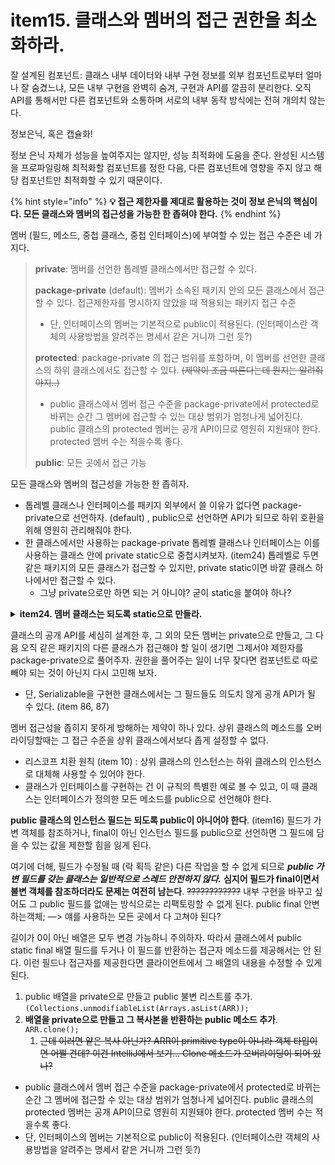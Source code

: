 # item15. 클래스와 멤버의 접근 권한을 최소화하라.

잘 설계된 컴포넌트: 클래스 내부 데이터와 내부 구현 정보를 외부 컴포넌트로부터 얼마나 잘 숨겼느냐, 모든 내부 구현을 완벽히 숨겨, 구현과 API를 깔끔히 분리한다. 오직 API를 통해서만 다른 컴포넌트와 소통하며 서로의 내부 동작 방식에는 전혀 개의치 않는다.

정보은닉, 혹은 캡슐화!

정보 은닉 자체가 성능을 높여주지는 않지만, 성능 최적화에 도움을 준다. 완성된 시스템을 프로파일링해 최적화할 컴포넌트를 정한 다음, 다른 컴포넌트에 영향을 주지 않고 해당 컴포넌트만 최적화할 수 있기 때문이다.

{% hint style="info" %}
**💡 접근 제한자를 제대로 활용하는 것이 정보 은닉의 핵심이다. 모든 클래스와 멤버의 접근성을 가능한 한 좁혀야 한다.**
{% endhint %}

멤버 (필드, 메소드, 중첩 클래스, 중첩 인터페이스)에 부여할 수 있는 접근 수준은 네 가지다.

> **private**: 멤버를 선언한 톱레벨 클래스에서만 접근할 수 있다.
>
> **package-private** (default): 멤버가 소속된 패키지 안의 모든 클래스에서 접근할 수 있다. 접근제한자를 명시하지 않았을 때 적용되는 패키지 접근 수준
>
> * 단, 인터페이스의 멤버는 기본적으로 public이 적용된다. (인터페이스란 객체의 사용방법을 알려주는 명세서 같은 거니까 그런 듯?)
>
> **protected**: package-private 의 접근 범위를 포함하며, 이 멤버를 선언한 클래스의 하위 클래스에서도 접근할 수 있다. ~~(제약이 조금 따른다는데 뭔지는 알려줘야지..)~~
>
> * public 클래스에서 멤버 접근 수준을 package-private에서 protected로 바뀌는 순간 그 멤버에 접근할 수 있는 대상 범위가 엄청나게 넓어진다. public 클래스의 protected 멤버는 공개 API이므로 영원히 지원돼야 한다. protected 멤버 수는 적을수록 좋다.
>
> **public**: 모든 곳에서 접근 가능



모든 클래스와 멤버의 접근성을 가능한 한 좁히자.

* 톱레벨 클래스나 인터페이스를 패키지 외부에서 쓸 이유가 없다면 package-private으로 선언하자. (default) , public으로 선언하면 API가 되므로 하위 호환을 위해 영원히 관리해줘야 한다.
* 한 클래스에서만 사용하는 package-private 톱레벨 클래스나 인터페이스는 이를 사용하는 클래스 안에 private static으로 중첩시켜보자. (item24) 톱레벨로 두면 같은 패키지의 모든 클래스가 접근할 수 있지만, private static이면 바깥 클래스 하나에서만 접근할 수 있다.
  * 그냥 private으로만 하면 되는 거 아니야? 굳이 static을 붙여야 하나?

<details>

<summary><strong>item24. 멤버 클래스는 되도록 static으로 만들라.</strong></summary>

static 멤버 클래스는 흔히 바깥 클래스와 함께 쓰일 때만 유용한 public 도우미 클래스로 쓰인다. 그래서 개념상 중첩 클래스의 인스턴스가 바깥 인스턴스와 독립적으로 존재할 수 있다면 static 멤버 클래스로 만들어야 한다.

**멤버 클래스에서 바깥 인스턴스에 접근할 일이 없다면 무조건 static을 붙여서 정적 멤버 클래스로 만들자.** static을 생략하면 바깥 인스턴스로의 숨은 외부 참조를 갖게 된다. **참조를 저장하려면 시간과 공간이 소비된다. 더 큰 문제는 GC가 바깥 클래스의 인스턴스를 수거하지 못하는 메모리 누수가 더 문제점이다**. (item 7)

private static 멤버클래스는 흔히 바깥 클래스가 표현하는 객체의 한 부분(구성요소)을 나타낼 때 쓴다.

* 많은 Map 구현체는 Entry 객체들을 가지고 있다. 모든 Entry가 map과 연관되어 있지만 Entry의 method들은 map을 직접 사용하지는 않는다. 그래서 인스턴스 멤버 클래스로 표현하는 건 낭비고, private static 멤버 클래스가 가장 알맞다.
* 물론 static을 빠뜨려도 Map은 여전히 동작하지만, 모든 entry가 바깥 map으로의 참조를 갖게 되어 공간과 시간을 낭비할 것이다.

```java
public class A{
	int field1;
	void method1(){}
	
	static int field2;
	static void method2(){}
	
	class B{
		void method(){
			field1=10;
			method1();
			
			field2=10;
			method2();
		}
	}
	
	static class C{
		void method(){
			// field1=10;
			// method1();
			
			field2=10;
			method2();
		}
	}
}

A.C c = new A.C();
c.field1=3; // 인스턴스 필드 사용
c.method1(); // 인스턴스 메소드 호출
A.C.field2=3; // 정적 필드 사용
A.C.method2(); // 정적 메소드 호출
```

</details>



클래스의 공개 API를 세심히 설계한 후, 그 외의 모든 멤버는 private으로 만들고, 그 다음 오직 같은 패키지의 다른 클래스가 접근해야 할 일이 생기면 그제서야 제한자를 package-private으로 풀어주자. 권한을 풀어주는 일이 너무 잦다면 컴포넌트로 따로 빼야 되는 것이 아닌지 다시 고민해 보자.

* 단, Serializable을 구현한 클래스에서는 그 필드들도 의도치 않게 공개 API가 될 수 있다. (item 86, 87)

멤버 접근성을 좁히지 못하게 방해하는 제약이 하나 있다. 상위 클래스의 메소드를 오버라이딩할때는 그 접근 수준을 상위 클래스에서보다 좁게 설정할 수 없다.

* 리스코프 치환 원칙 (item 10) : 상위 클래스의 인스턴스는 하위 클래스의 인스턴스로 대체해 사용할 수 있어야 한다.
* 클래스가 인터페이스를 구현하는 건 이 규칙의 특별한 예로 볼 수 있고, 이 때 클래스는 인터페이스가 정의한 모든 메소드를 public으로 선언해야 한다.

**public 클래스의 인스턴스 필드는 되도록 public이 아니어야 한다**. (item16) 필드가 가변 객체를 참조하거나, final이 아닌 인스턴스 필드를 public으로 선언하면 그 필드에 담을 수 있는 값을 제한할 힘을 잃게 된다.

여기에 더해, 필드가 수정될 때 (락 획득 같은) 다른 작업을 할 수 없게 되므로 _**public 가변 필드를 갖는 클래스는 일반적으로 스레드 안전하지 않다.**_ **심지어 필드가 final이면서 불변 객체를 참조하더라도 문제는 여전히 남는다**. ~~????????????~~ 내부 구현을 바꾸고 싶어도 그 public 필드를 없애는 방식으로는 리팩토링할 수 없게 된다. public final 안변하는객체; —> 얘를 사용하는 모든 곳에서 다 고쳐야 된다?

길이가 0이 아닌 배열은 모두 변경 가능하니 주의하자. 따라서 클래스에서 public static final 배열 필드를 두거나 이 필드를 반환하는 접근자 메소드를 제공해서는 안 된다. 이런 필드나 접근자를 제공한다면 클라이언트에서 그 배열의 내용을 수정할 수 있게 된다.

1. public 배열을 private으로 만들고 public 불변 리스트를 추가. `(Collections.unmodifiableList(Arrays.asList(ARR));`
2. **배열을 private으로 만들고 그 복사본을 반환하는 public 메소드 추가**. `ARR.clone();`
   1. ~~근데 이러면 얕은 복사 아닌가? ARR이 primitive type이 아니라 객체 타입이면 어쩔 건데? 이건 IntelliJ에서 보기… Clone 메소드가 오버라이딩이 되어 있나?~~

* public 클래스에서 멤버 접근 수준을 package-private에서 protected로 바뀌는 순간 그 멤버에 접근할 수 있는 대상 범위가 엄청나게 넓어진다. public 클래스의 protected 멤버는 공개 API이므로 영원히 지원돼야 한다. protected 멤버 수는 적을수록 좋다.
* 단, 인터페이스의 멤버는 기본적으로 public이 적용된다. (인터페이스란 객체의 사용방법을 알려주는 명세서 같은 거니까 그런 듯?)
